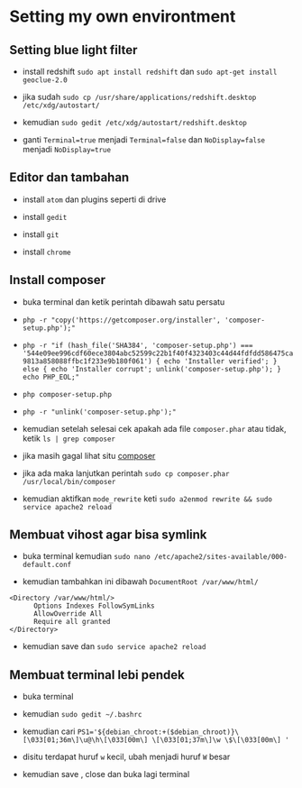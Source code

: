 # Setting my own environtment

## Setting blue light filter

- install redshift `sudo apt install redshift` dan `sudo apt-get install geoclue-2.0` 

- jika sudah `sudo cp /usr/share/applications/redshift.desktop /etc/xdg/autostart/`

- kemudian `sudo gedit /etc/xdg/autostart/redshift.desktop`

- ganti `Terminal=true` menjadi `Terminal=false` dan `NoDisplay=false` menjadi `NoDisplay=true`

## Editor dan tambahan

- install `atom` dan plugins seperti di drive

- install `gedit`

- install `git`

- install `chrome`

## Install composer

- buka terminal dan ketik perintah dibawah satu persatu

- `php -r "copy('https://getcomposer.org/installer', 'composer-setup.php');"`

- `php -r "if (hash_file('SHA384', 'composer-setup.php') === '544e09ee996cdf60ece3804abc52599c22b1f40f4323403c44d44fdfdd586475ca9813a858088ffbc1f233e9b180f061') { echo 'Installer verified'; } else { echo 'Installer corrupt'; unlink('composer-setup.php'); } echo PHP_EOL;"`

- `php composer-setup.php`

- `php -r "unlink('composer-setup.php');"`

- kemudian setelah selesai cek apakah ada file `composer.phar` atau tidak, ketik `ls | grep composer`

- jika masih gagal lihat situ [composer](https://getcomposer.org/download/)

- jika ada maka lanjutkan perintah `sudo cp composer.phar /usr/local/bin/composer`

- kemudian aktifkan `mode_rewrite` keti `sudo a2enmod rewrite && sudo service apache2 reload`

## Membuat vihost agar bisa symlink

- buka terminal kemudian `sudo nano /etc/apache2/sites-available/000-default.conf`

- kemudian tambahkan ini dibawah `DocumentRoot /var/www/html/`

```
<Directory /var/www/html/>
      Options Indexes FollowSymLinks
      AllowOverride All
      Require all granted
</Directory>
```
- kemudian save dan `sudo service apache2 reload`

## Membuat terminal lebi pendek

- buka terminal

- kemudian `sudo gedit ~/.bashrc`

- kemudian cari `PS1='${debian_chroot:+($debian_chroot)}\[\033[01;36m\]\u@\h\[\033[00m\] \[\033[01;37m\]\w \$\[\033[00m\] '`

- disitu terdapat huruf `w` kecil, ubah menjadi huruf `W` besar

- kemudian save , close dan buka lagi terminal
